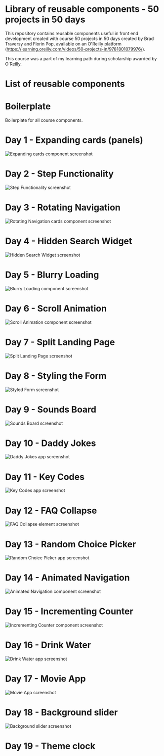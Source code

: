 # Library of reusable components - 50 projects in 50 days

This repository contains reusable components useful in front end development created with course 50 projects in 50 days created by Brad Traversy and Florin Pop, available on an O'Reilly platform (https://learning.oreilly.com/videos/50-projects-in/9781801079976/).

This course was a part of my learning path during scholarship awarded by O'Reilly.

# List of reusable components

# Boilerplate

Boilerplate for all course components.

# Day 1 - Expanding cards (panels)

![Expanding cards component screenshot](readme-img/day01.png)

# Day 2 - Step Functionality

![Step Functionality screenshot](readme-img/day02.png)

# Day 3 - Rotating Navigation

![Rotating Navigation cards component screenshot](readme-img/day03.png)

# Day 4 - Hidden Search Widget

![Hidden Search Widget screenshot](readme-img/day04.png)

# Day 5 - Blurry Loading

![Blurry Loading component screenshot](readme-img/day05.png)

# Day 6 - Scroll Animation

![Scroll Animation component screenshot](readme-img/day06.png)

# Day 7 - Split Landing Page

![Split Landing Page screenshot](readme-img/day07.png)

# Day 8 - Styling the Form

![Styled Form screenshot](readme-img/day08.png)

# Day 9 - Sounds Board

![Sounds Board screenshot](readme-img/day09.png)

# Day 10 - Daddy Jokes

![Daddy Jokes app screenshot](readme-img/day10.png)

# Day 11 - Key Codes

![Key Codes app screenshot](readme-img/day11.png)

# Day 12 - FAQ Collapse

![FAQ Collapse element screenshot](readme-img/day12.png)

# Day 13 - Random Choice Picker

![Random Choice Picker app screenshot](readme-img/day13.png)

# Day 14 - Animated Navigation

![Animated Navigation component screenshot](readme-img/day14.png)

# Day 15 - Incrementing Counter

![Incrementing Counter component screenshot](readme-img/day15.png)

# Day 16 - Drink Water

![Drink Water app screenshot](readme-img/day16.png)

# Day 17 - Movie App

![Movie App screenshot](readme-img/day17.png)

# Day 18 - Background slider

![Background slider screenshot](readme-img/day18.png)

# Day 19 - Theme clock
